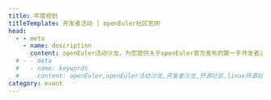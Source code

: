 ```yaml
---
title: 年度规划
titleTemplate: 开发者活动 | openEuler社区官网
head:
  - - meta
    - name: description
      content: openEuler活动沙龙，为您提供关于openEuler官方发布的第一手开发者活动信息。想要了解更多相关信息，欢迎访问openEuler官网。
  # - - meta
  #   - name: keywords
  #     content: openEuler,openEuler活动沙龙,开发者沙龙,开源社区,linux开源社区,服务器系统迁移
category: event
---
```


<script setup lang="ts">

import TheSalon from '@/views/event/EventPlan.vue';
</script>

<TheSalon />

<style lang="scss" scoped> @import './index.scss'; </style>
